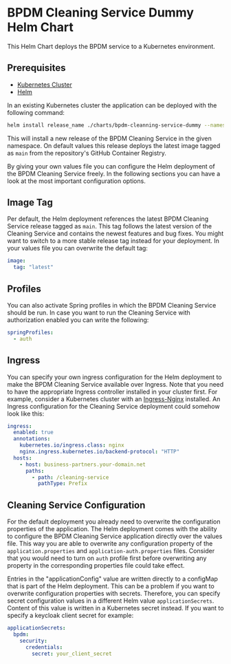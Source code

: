 # BPDM Cleaning Service Dummy Helm Chart

This Helm Chart deploys the BPDM service to a Kubernetes environment.

## Prerequisites

* [Kubernetes Cluster](https://kubernetes.io)
* [Helm](https://helm.sh/docs/)

In an existing Kubernetes cluster the application can be deployed with the following command:

```bash
helm install release_name ./charts/bpdm-cleanning-service-dummy --namespace your_namespace -f /path/to/my_release-values.yaml
```

This will install a new release of the BPDM Cleaning Service in the given namespace.
On default values this release deploys the latest image tagged as `main` from the repository's GitHub Container Registry.

By giving your own values file you can configure the Helm deployment of the BPDM Cleaning Service freely.
In the following sections you can have a look at the most important configuration options.

## Image Tag

Per default, the Helm deployment references the latest BPDM Cleaning Service release tagged as `main`.
This tag follows the latest version of the Cleaning Service and contains the newest features and bug fixes.
You might want to switch to a more stable release tag instead for your deployment.
In your values file you can overwrite the default tag:

```yaml
image:
  tag: "latest"
```

## Profiles

You can also activate Spring profiles in which the BPDM Cleaning Service should be run.
In case you want to run the Cleaning Service with authorization enabled you can write the following:

```yaml
springProfiles:
  - auth
```

## Ingress

You can specify your own ingress configuration for the Helm deployment to make the BPDM Cleaning Service available over Ingress.
Note that you need to have the appropriate Ingress controller installed in your cluster first.
For example, consider a Kubernetes cluster with an [Ingress-Nginx](https://kubernetes.github.io/ingress-nginx/) installed.
An Ingress configuration for the Cleaning Service deployment could somehow look like this:

```yaml
ingress:
  enabled: true
  annotations:
    kubernetes.io/ingress.class: nginx
    nginx.ingress.kubernetes.io/backend-protocol: "HTTP"
  hosts:
    - host: business-partners.your-domain.net
      paths:
        - path: /cleaning-service
          pathType: Prefix
```

## Cleaning Service Configuration

For the default deployment you already need to overwrite the configuration properties of the application.
The Helm deployment comes with the ability to configure the BPDM Cleaning Service application directly over the values file.
This way you are able to overwrite any configuration property of the `application.properties` and `application-auth.properties` files.
Consider that you would need to turn on `auth` profile first before overwriting any property in the corresponding properties file could take
effect.
<!--Overwriting configuration properties can be useful for connecting to a remotely hosted BPDM Gate and Pool instance:

```yaml
applicationConfig:
  bpdm:
    orchestrator:
      base-url: http://remote.domain.net/api/catena
```
-->

Entries in the "applicationConfig" value are written directly to a configMap that is part of the Helm deployment.
This can be a problem if you want to overwrite configuration properties with secrets.
Therefore, you can specify secret configuration values in a different Helm value `applicationSecrets`.
Content of this value is written in a Kubernetes secret instead.
If you want to specify a keycloak client secret for example:

```yaml
applicationSecrets:
  bpdm:
    security:
      credentials:
        secret: your_client_secret
```

